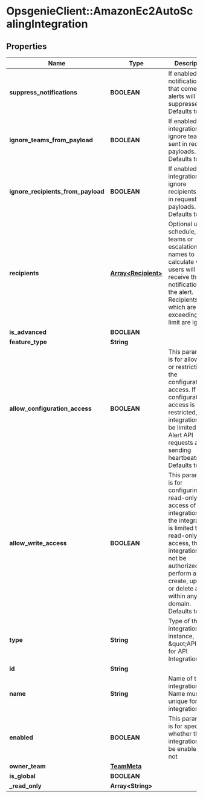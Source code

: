# OpsgenieClient::AmazonEc2AutoScalingIntegration

## Properties
Name | Type | Description | Notes
------------ | ------------- | ------------- | -------------
**suppress_notifications** | **BOOLEAN** | If enabled, notifications that come from alerts will be suppressed. Defaults to false | [optional] 
**ignore_teams_from_payload** | **BOOLEAN** | If enabled, the integration will ignore teams sent in request payloads. Defaults to false | [optional] 
**ignore_recipients_from_payload** | **BOOLEAN** | If enabled, the integration will ignore recipients sent in request payloads. Defaults to false | [optional] 
**recipients** | [**Array&lt;Recipient&gt;**](Recipient.md) | Optional user, schedule, teams or escalation names to calculate which users will receive the notifications of the alert. Recipients which are exceeding the limit are ignored | [optional] 
**is_advanced** | **BOOLEAN** |  | [optional] 
**feature_type** | **String** |  | [optional] 
**allow_configuration_access** | **BOOLEAN** | This parameter is for allowing or restricting the configuration access. If configuration access is restricted, the integration will be limited to Alert API requests and sending heartbeats. Defaults to false | [optional] 
**allow_write_access** | **BOOLEAN** | This parameter is for configuring the read-only access of integration. If the integration is limited to read-only access, the integration will not be authorized to perform any create, update or delete action within any domain. Defaults to true | [optional] 
**type** | **String** | Type of the integration. (For instance, \&quot;API\&quot; for API Integration) | 
**id** | **String** |  | [optional] 
**name** | **String** | Name of the integration. Name must be unique for each integration | 
**enabled** | **BOOLEAN** | This parameter is for specifying whether the integration will be enabled or not | [optional] 
**owner_team** | [**TeamMeta**](TeamMeta.md) |  | [optional] 
**is_global** | **BOOLEAN** |  | [optional] 
**_read_only** | **Array&lt;String&gt;** |  | [optional] 


